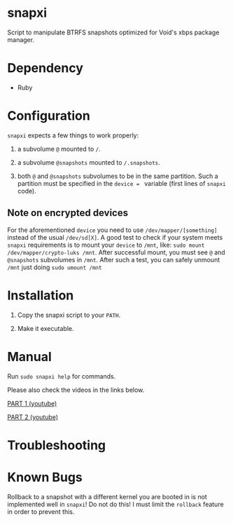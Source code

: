 # snapxi

Script to manipulate BTRFS snapshots optimized for Void's xbps package manager. 

# Dependency

- Ruby

# Configuration

`snapxi` expects a few things to work properly:

1. a subvolume `@` mounted to `/`.

2. a subvolume `@snapshots` mounted to `/.snapshots`. 

3. both `@` and `@snapshots` subvolumes to be in the same partition.
Such a partition  must be specified in the `device = ` variable (first lines of 
`snapxi` code). 

## Note on encrypted devices

For the aforementioned `device` you need to use `/dev/mapper/[something]` instead of the usual `/dev/sd[X]`. A good test to 
check if your system meets `snapxi` requirements is to mount your `device` to `/mnt`, like:
`sudo mount /dev/mapper/crypto-luks /mnt`. After successful mount, you must see `@` and  `@snapshots` subvolumes in `/mnt`. 
After such a test, you can safely unmount `/mnt` just doing `sudo umount /mnt`


# Installation

1. Copy the snapxi script to your `PATH`.

2. Make it executable.

# Manual

Run `sudo snapxi help` for commands. 

Please also check the videos in the links below.

[PART 1 (youtube)](https://youtu.be/JxDLSmV75ww)

[PART 2 (youtube)](https://youtu.be/Yuosif8C80c)

# Troubleshooting

# Known Bugs

Rollback to a snapshot with a different kernel you are booted in
is not implemented well in `snapxi`! Do not do this! I must limit the `rollback`
feature in order to prevent this.


